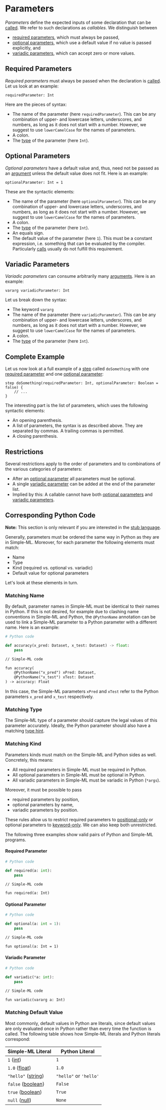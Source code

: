 # Parameters

_Parameters_ define the expected inputs of some declaration that can be [called][calls]. We refer to such declarations as _callables_. We distinguish between 
* [required parameters](#required-parameters), which must always be passed,
* [optional parameters](#optional-parameters), which use a default value if no value is passed explicitly, and
* [variadic parameters](#variadic-parameters), which can accept zero or more values.

## Required Parameters

_Required parameters_ must always be passed when the declaration is [called][calls]. Let us look at an example:

```
requiredParameter: Int
```

Here are the pieces of syntax:
* The name of the parameter (here `requiredParameter`). This can be any combination of upper- and lowercase letters, underscores, and numbers, as long as it does not start with a number. However, we suggest to use `lowerCamelCase` for the names of parameters.
* A colon.
* The [type][types] of the parameter (here `Int`).

## Optional Parameters

_Optional parameters_ have a default value and, thus, need not be passed as an [argument][calls] unless the default value does not fit. Here is an example:

```
optionalParameter: Int = 1
```

These are the syntactic elements:
* The name of the parameter (here `optionalParameter`). This can be any combination of upper- and lowercase letters, underscores, and numbers, as long as it does not start with a number. However, we suggest to use `lowerCamelCase` for the names of parameters.
* A colon.
* The [type][types] of the parameter (here `Int`).
* An equals sign.
* The default value of the parameter (here `1`). This must be a constant expression, i.e. something that can be evaluated by the compiler. Particularly [calls][calls] usually do not fulfill this requirement.

## Variadic Parameters

_Variadic parameters_ can consume arbitrarily many [arguments][calls]. Here is an example:

```
vararg variadicParameter: Int
```

Let us break down the syntax:
* The keyword `vararg`
* The name of the parameter (here `variadicParameter`). This can be any combination of upper- and lowercase letters, underscores, and numbers, as long as it does not start with a number. However, we suggest to use `lowerCamelCase` for the names of parameters.
* A colon.
* The [type][types] of the parameter (here `Int`).

## Complete Example

Let us now look at a full example of a [step][steps] called `doSomething` with one [required parameter](#required-parameters) and one [optional parameter](#optional-parameters):

```
step doSomething(requiredParameter: Int, optionalParameter: Boolean = false) {
    // ...
}
```

The interesting part is the list of parameters, which uses the following syntactic elements:
* An opening parenthesis.
* A list of parameters, the syntax is as described above. They are separated by commas. A trailing commas is permitted.
* A closing parenthesis.

## Restrictions

Several restrictions apply to the order of parameters and to combinations of the various categories of parameters:
* After an [optional parameter](#optional-parameters) all parameters must be optional.
* A single [variadic parameter](#variadic-parameters) can be added at the end of the parameter list.
* Implied by this: A callable cannot have both [optional parameters](#optional-parameters) and [variadic parameters](#variadic-parameters).


## Corresponding Python Code

**Note:** This section is only relevant if you are interested in the [stub language][stub-language].

Generally, parameters must be ordered the same way in Python as they are in Simple-ML. Moreover, for each parameter the following elements must match:
* Name
* Type
* Kind (required vs. optional vs. variadic)
* Default value for optional parameters

Let's look at these elements in turn.

### Matching Name

By default, parameter names in Simple-ML must be identical to their names in Python. If this is not desired, for example due to clashing name conventions in Simple-ML and Python, the `@PythonName` annotation can be used to link a Simple-ML parameter to a Python parameter with a different name. Here is an example:

```py
# Python code

def accuracy(x_pred: Dataset, x_test: Dataset) -> float:
    pass
```

```txt
// Simple-ML code

fun accuracy(
    @PythonName("x_pred") xPred: Dataset,
    @PythonName("x_test") xTest: Dataset
) -> accuracy: Float
```

In this case, the Simple-ML parameters `xPred` and `xTest` refer to the Python parameters `x_pred` and `x_test` respectively.

### Matching Type

The Simple-ML type of a parameter should capture the legal values of this parameter accurately. Ideally, the Python parameter should also have a matching [type hint][types-python].

### Matching Kind

Parameters kinds must match on the Simple-ML and Python sides as well. Concretely, this means:
* All required parameters in Simple-ML must be required in Python.
* All optional parameters in Simple-ML must be optional in Python.
* All variadic parameters in Simple-ML must be variadic in Python (`*args`).

Moreover, it must be possible to pass
* required parameters by position,
* optional parameters by name,
* variadic parameters by position.

These rules allow us to restrict required parameters to [positional-only][python-positional-only] or optional parameters to [keyword-only][python-keyword-only]. We can also keep both unrestricted.

The following three examples show valid pairs of Python and Simple-ML programs.

#### Required Parameter

```py
# Python code

def required(a: int):
    pass
```

```txt
// Simple-ML code

fun required(a: Int)
```

#### Optional Parameter

```py
# Python code

def optional(a: int = 1):
    pass
```

```txt
// Simple-ML code

fun optional(a: Int = 1)
```

#### Variadic Parameter

```py
# Python code

def variadic(*a: int):
    pass
```

```txt
// Simple-ML code

fun variadic(vararg a: Int)
```

### Matching Default Value

Most commonly, default values in Python are literals, since default values are only evaluated once in Python rather than every time the function is called. The following table shows how Simple-ML literals and Python literals correspond:

|Simple-ML Literal | Python Literal|
|-|-|
|`1` ([int][int-literals])|`1`|
|`1.0` ([float][float-literals])|`1.0`|
|`"hello"` ([string][string-literals])|`"hello"` or `'hello'`|
|`false` ([boolean][boolean-literals])|`False`|
|`true` ([boolean][boolean-literals]) |`True`|
|`null` ([null][null-literals])|`None`|

[types]: ./types.md
[types-python]: ./types.md#corresponding-python-code
[steps]: ../workflow-language/steps.md
[calls]: ../workflow-language/expressions.md#calls
[stub-language]: ../stub-language/README.md
[literals]: ../workflow-language/expressions.md#literals
[int-literals]: ../workflow-language/expressions.md#int-literals
[float-literals]: ../workflow-language/expressions.md#float-literals
[string-literals]: ../workflow-language/expressions.md#string-literals
[boolean-literals]: ../workflow-language/expressions.md#boolean-literals
[null-literals]: ../workflow-language/expressions.md#null-literal
[python-keyword-only]: https://peps.python.org/pep-3102/
[python-positional-only]: https://peps.python.org/pep-0570/